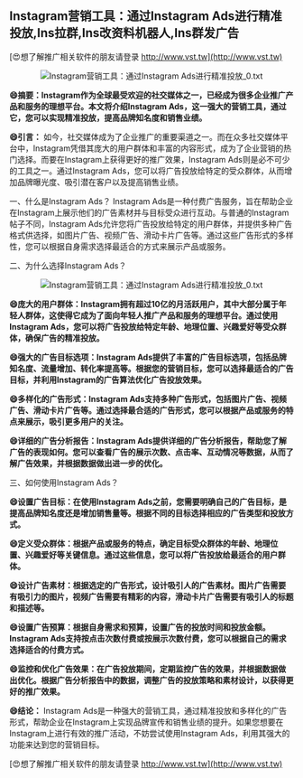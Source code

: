 ## **Instagram营销工具：通过Instagram Ads进行精准投放,Ins拉群,Ins改资料机器人,Ins群发广告**

[😍想了解推广相关软件的朋友请登录 http://www.vst.tw](http://www.vst.tw)

 <center><img src="https://vst.tw/MP4/tuiguang/png/3.png" alt="Instagram营销工具：通过Instagram Ads进行精准投放_0.txt"></center>

**😄摘要：Instagram作为全球最受欢迎的社交媒体之一，已经成为很多企业推广产品和服务的理想平台。本文将介绍Instagram Ads，这一强大的营销工具，通过它，您可以实现精准投放，提高品牌知名度和销售业绩。**

**😄引言：**
如今，社交媒体成为了企业推广的重要渠道之一。而在众多社交媒体平台中，Instagram凭借其庞大的用户群体和丰富的内容形式，成为了企业营销的热门选择。而要在Instagram上获得更好的推广效果，Instagram Ads则是必不可少的工具之一。通过Instagram Ads，您可以将广告投放给特定的受众群体，从而增加品牌曝光度、吸引潜在客户以及提高销售业绩。

一、什么是Instagram Ads？
Instagram Ads是一种付费广告服务，旨在帮助企业在Instagram上展示他们的广告素材并与目标受众进行互动。与普通的Instagram帖子不同，Instagram Ads允许您将广告投放给特定的用户群体，并提供多种广告格式供选择，如图片广告、视频广告、滑动卡片广告等。通过这些广告形式的多样性，您可以根据自身需求选择最适合的方式来展示产品或服务。

二、为什么选择Instagram Ads？

 <center><img src="https://vst.tw/MP4/tuiguang/png/3.png" alt="Instagram营销工具：通过Instagram Ads进行精准投放_0.txt"></center>

**😄庞大的用户群体：Instagram拥有超过10亿的月活跃用户，其中大部分属于年轻人群体，这使得它成为了面向年轻人推广产品和服务的理想平台。通过使用Instagram Ads，您可以将广告投放给特定年龄、地理位置、兴趣爱好等受众群体，确保广告的精准投放。**

**😄强大的广告目标选项：Instagram Ads提供了丰富的广告目标选项，包括品牌知名度、流量增加、转化率提高等。根据您的营销目标，您可以选择最适合的广告目标，并利用Instagram的广告算法优化广告投放效果。**

**😄多样化的广告形式：Instagram Ads支持多种广告形式，包括图片广告、视频广告、滑动卡片广告等。通过选择最合适的广告形式，您可以根据产品或服务的特点来展示，吸引更多用户的关注。**

**😄详细的广告分析报告：Instagram Ads提供详细的广告分析报告，帮助您了解广告的表现如何。您可以查看广告的展示次数、点击率、互动情况等数据，从而了解广告效果，并根据数据做出进一步的优化。**

三、如何使用Instagram Ads？

**😄设置广告目标：在使用Instagram Ads之前，您需要明确自己的广告目标，是提高品牌知名度还是增加销售量等。根据不同的目标选择相应的广告类型和投放方式。**

**😄定义受众群体：根据产品或服务的特点，确定目标受众群体的年龄、地理位置、兴趣爱好等关键信息。通过这些信息，您可以将广告投放给最适合的用户群体。**

**😄设计广告素材：根据选定的广告形式，设计吸引人的广告素材。图片广告需要有吸引力的图片，视频广告需要有精彩的内容，滑动卡片广告需要有吸引人的标题和描述等。**

**😄设置广告预算：根据自身需求和预算，设置广告的投放时间和投放金额。Instagram Ads支持按点击次数付费或按展示次数付费，您可以根据自己的需求选择适合的付费方式。**

**😄监控和优化广告效果：在广告投放期间，定期监控广告的效果，并根据数据做出优化。根据广告分析报告中的数据，调整广告的投放策略和素材设计，以获得更好的推广效果。**

**😄结论：**
Instagram Ads是一种强大的营销工具，通过精准投放和多样化的广告形式，帮助企业在Instagram上实现品牌宣传和销售业绩的提升。如果您想要在Instagram上进行有效的推广活动，不妨尝试使用Instagram Ads，利用其强大的功能来达到您的营销目标。

[😍想了解推广相关软件的朋友请登录 http://www.vst.tw](http://www.vst.tw)



